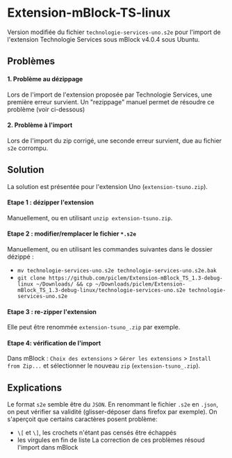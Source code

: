 # Extension-mBlock-TS-linux

Version modifiée du fichier `technologie-services-uno.s2e` pour l'import de l'extension Technologie Services sous mBlock v4.0.4 sous Ubuntu.

## Problèmes

#### 1. Problème au dézippage

Lors de l'import de l'extension proposée par Technologie Services, une première erreur survient.
Un "rezippage" manuel permet de résoudre ce problème (voir ci-dessous)

#### 2. Problème à l'import

Lors de l'import du zip corrigé, une seconde erreur survient, due au fichier `s2e` corrompu.

## Solution

La solution est présentée pour l'extension Uno (`extension-tsuno.zip`).

#### Etape 1 : dézipper l'extension

Manuellement, ou en utilisant `unzip extension-tsuno.zip`.

#### Etape 2 : modifier/remplacer le fichier `*.s2e`

Manuellement, ou en utilisant les commandes suivantes dans le dossier dézippé :

 - `mv technologie-services-uno.s2e technologie-services-uno.s2e.bak`
 - `git clone https://github.com/piclem/Extension-mBlock_TS_1.3-debug-linux ~/Downloads/ && cp ~/Downloads/piclem/Extension-mBlock_TS_1.3-debug-linux/technologie-services-uno.s2e technologie-services-uno.s2e`

#### Etape 3 : re-zipper l'extension

Elle peut être renommée `extension-tsuno_.zip` par exemple.

#### Etape 4: vérification de l'import 

Dans mBlock : `Choix des extensions` > `Gérer les extensions` > `Install from Zip...` et sélectionner le nouveau `zip` (`extension-tsuno_.zip`).

## Explications

Le format `s2e` semble être du `JSON`. En renommant le fichier `.s2e` en `.json`, on peut vérifier sa validité (glisser-déposer dans firefox par exemple). On s'aperçoit que certains caractères posent problème:
 - `\[` et `\]`, les crochets n'étant pas censés être échappés
 - les virgules en fin de liste 
La correction de ces problèmes résoud l'import dans mBlock
